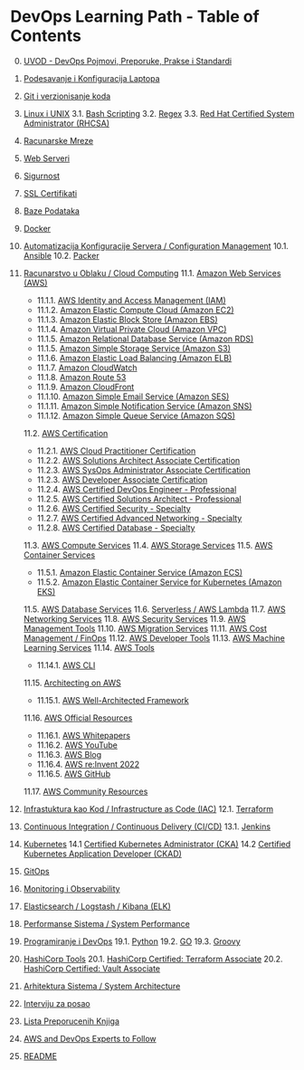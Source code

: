 # DevOps Learning Path - Table of Contents

0. [UVOD - DevOps Pojmovi, Preporuke, Prakse i Standardi](/devops-learning-path/devops-practices.md)
1. [Podesavanje i Konfiguracija Laptopa](/devops-learning-path/your-laptop-setup.md)
2. [Git i verzionisanje koda](/devops-learning-path/git.md)
3. [Linux i UNIX](/devops-learning-path/linux-unix.md)
3.1. [Bash Scripting](/devops-learning-path/bash-scripting.md)
3.2. [Regex](/devops-learning-path/regex.md)
3.3. [Red Hat Certified System Administrator (RHCSA)](/devops-learning-path/rhcsa.md)
4. [Racunarske Mreze](/devops-learning-path/networking.md)
5. [Web Serveri](/devops-learning-path/web-servers.md)
6. [Sigurnost](/devops-learning-path/security.md)
7. [SSL Certifikati](/devops-learning-path/ssl.md)
8. [Baze Podataka](/devops-learning-path/databases.md)
9. [Docker](/devops-learning-path/docker.md)
10. [Automatizacija Konfiguracije Servera / Configuration Management](/devops-learning-path/configuration-management.md)
10.1. [Ansible](/devops-learning-path/ansible.md)
10.2. [Packer](/devops-learning-path/packer.md)
11. [Racunarstvo u Oblaku / Cloud Computing](/devops-learning-path/cloud-computing.md)
  11.1. [Amazon Web Services (AWS)](/aws/aws.md)
    - 11.1.1. [AWS Identity and Access Management (IAM)](/aws/aws-service-notes/iam.md)
    - 11.1.2. [Amazon Elastic Compute Cloud (Amazon EC2)](/aws/aws-service-notes/ec2.md)
    - 11.1.3. [Amazon Elastic Block Store (Amazon EBS)](/aws/aws-service-notes/ebs.md)
    - 11.1.4. [Amazon Virtual Private Cloud (Amazon VPC)](/aws/aws-service-notes/vpc.md)
    - 11.1.5. [Amazon Relational Database Service (Amazon RDS)](/aws/aws-service-notes/rds.md)
    - 11.1.5. [Amazon Simple Storage Service (Amazon S3)](/aws/aws-service-notes/s3.md)
    - 11.1.6. [Amazon Elastic Load Balancing (Amazon ELB)](/aws/aws-service-notes/elb.md)
    - 11.1.7. [Amazon CloudWatch](/aws/aws-service-notes/cloudwatch.md)
    - 11.1.8. [Amazon Route 53](/aws/aws-service-notes/route53.md)
    - 11.1.9. [Amazon CloudFront](/aws/aws-service-notes/cloudfront.md)
    - 11.1.10. [Amazon Simple Email Service (Amazon SES)](/aws/aws-service-notes/ses.md)
    - 11.1.11. [Amazon Simple Notification Service (Amazon SNS)](/aws/aws-service-notes/sns.md)
    - 11.1.12. [Amazon Simple Queue Service (Amazon SQS)](/aws/aws-service-notes/sqs.md)

    11.2. [AWS Certification](/aws/aws-certification.md)
    - 11.2.1. [AWS Cloud Practitioner Certification](/aws/aws-certification/aws-cloud-practitioner.md)
    - 11.2.2. [AWS Solutions Architect Associate Certification](/aws/aws-certification/aws-saa.md)
    - 11.2.3. [AWS SysOps Administrator Associate Certification](/aws/aws-certification/aws-sysops.md)
    - 11.2.3. [AWS Developer Associate Certification](/aws/aws-certification/aws-developer.md)
    - 11.2.4. [AWS Certified DevOps Engineer - Professional](/aws/aws-certification/aws-devops-pro.md)
    - 11.2.5. [AWS Certified Solutions Architect - Professional](/aws/aws-certification/aws-sa-pro.md)
    - 11.2.6. [AWS Certified Security - Specialty](/aws/aws-certification/aws-security-specialty.md)
    - 11.2.7. [AWS Certified Advanced Networking - Specialty](/aws/aws-certification/aws-advanced-networking-specialty.md)
    - 11.2.8. [AWS Certified Database - Specialty](/aws/aws-certification/aws-database-specialty.md)

    11.3. [AWS Compute Services](/aws/aws-compute-services.md)
    11.4. [AWS Storage Services](/aws/aws-storage.md)
    11.5. [AWS Container Services](/aws/aws-container-services.md)
    - 11.5.1. [Amazon Elastic Container Service (Amazon ECS)](/aws/aws-container-services/ecs.md)
    - 11.5.2. [Amazon Elastic Container Service for Kubernetes (Amazon EKS)](/aws/aws-container-services/eks.md)

    11.5. [AWS Database Services](/aws/aws-database-services.md)
    11.6. [Serverless / AWS Lambda](/aws/aws-serverless.md)
    11.7. [AWS Networking Services](/aws/aws-networking-services.md)
    11.8. [AWS Security Services](/aws/aws-security-services.md)
    11.9. [AWS Management Tools](/aws/aws-management-tools.md)
    11.10. [AWS Migration Services](/aws/aws-migration-services.md)
    11.11. [AWS Cost Management / FinOps](/aws/aws-cost-management.md)
    11.12. [AWS Developer Tools](/aws/aws-developer-tools.md)
    11.13. [AWS Machine Learning Services](/aws/aws-machine-learning-services.md)
    11.14. [AWS Tools](/aws/aws-tools.md)
    - 11.14.1. [AWS CLI](/aws/aws-tools/aws-cli.md)

    11.15. [Architecting on AWS](/aws/aws-architecting.md)
     - 11.15.1. [AWS Well-Architected Framework](/aws/aws-well-architected-framework.md)

    11.16. [AWS Official Resources](/aws/aws-official-resources.md)
     - 11.16.1. [AWS Whitepapers](/aws/aws-whitepapers.md)
     - 11.16.2. [AWS YouTube](/aws/aws-youtube.md)
     - 11.16.3. [AWS Blog](/aws/aws-blog.md)
     - 11.16.4. [AWS re:Invent 2022](/aws/re-invent-2022.md)
     - 11.16.5. [AWS GitHub](/aws/aws-github.md)

    11.17. [AWS Community Resources](/aws/aws-community-ressources.md)

12. [Infrastuktura kao Kod / Infrastructure as Code (IAC)](/devops-learning-path/infrastructure-as-code.md)
12.1. [Terraform](/devops-learning-path/terraform.md)
13. [Continuous Integration / Continuous Delivery (CI/CD)](/devops-learning-path/ci-cd.md)
13.1. [Jenkins](/devops-learning-path/jenkins.md)
14. [Kubernetes](/devops-learning-path/kubernetes.md)
14.1 [Certified Kubernetes Administrator (CKA)](/devops-learning-path/kubernetes/k8-cka.md)
14.2 [Certified Kubernetes Application Developer (CKAD)](/devops-learning-path/kubernetes/k8-ckad.md)
15. [GitOps](/devops-learning-path/gitops.md)
16. [Monitoring i Observability](/devops-learning-path/monitoring.md)
17. [Elasticsearch / Logstash / Kibana (ELK)](/devops-learning-path/elk.md)
18. [Performanse Sistema / System Performance](/devops-learning-path/system-performance.md)
19. [Programiranje i DevOps](/devops-learning-path/programming.md)
19.1. [Python](/devops-learning-path/python.md)
19.2. [GO](/devops-learning-path/go.md)
19.3. [Groovy](/devops-learning-path/groovy.md)
20. [HashiCorp Tools](/devops-learning-path/hashicorp-tools.md)
20.1. [HashiCorp Certified: Terraform Associate](/devops-learning-path/hashicorp-certifications/terraform-associate.md)
20.2. [HashiCorp Certified: Vault Associate](/devops-learning-path/hashicorp-certifications/vault-associate.md)
21. [Arhitektura Sistema / System Architecture](/devops-learning-path/system-architecture.md)
22. [Interviju za posao](/devops-learning-path/interview-process.md)
22. [Lista Preporucenih Knjiga](/books.md)
23. [AWS and DevOps Experts to Follow](/devops-learning-path/aws-devops-experts-to-follow.md)
24. [README](/README.md)
